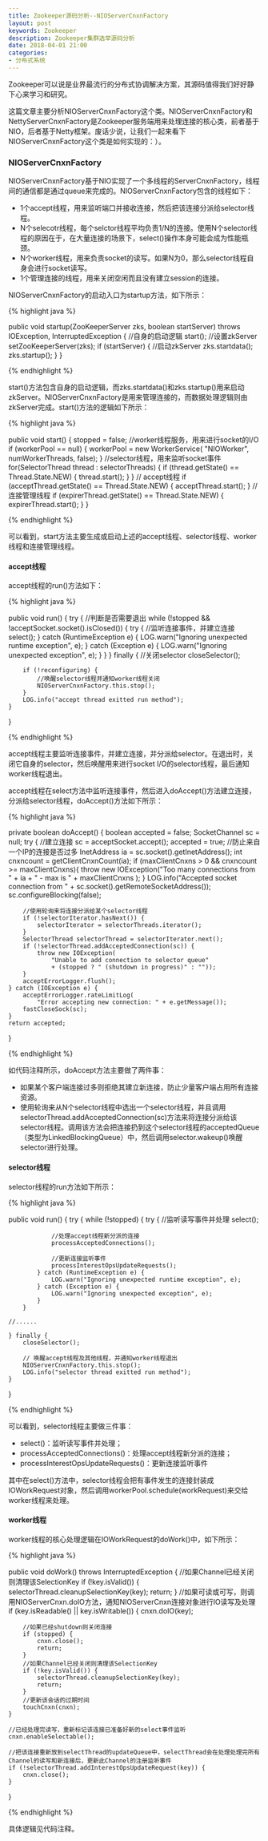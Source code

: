 ```yaml
---
title: Zookeeper源码分析--NIOServerCnxnFactory
layout: post
keywords: Zookeeper
description: Zookeeper集群选举源码分析
date: 2018-04-01 21:00
categories:
- 分布式系统
---
```


Zookeeper可以说是业界最流行的分布式协调解决方案，其源码值得我们好好静下心来学习和研究。

这篇文章主要分析NIOServerCnxnFactory这个类。NIOServerCnxnFactory和NettyServerCnxnFactory是Zookeeper服务端用来处理连接的核心类，前者基于NIO，后者基于Netty框架。废话少说，让我们一起来看下NIOServerCnxnFactory这个类是如何实现的：）。


### NIOServerCnxnFactory

NIOServerCnxnFactory基于NIO实现了一个多线程的ServerCnxnFactory，线程间的通信都是通过queue来完成的。NIOServerCnxnFactory包含的线程如下：

* 1个accept线程，用来监听端口并接收连接，然后把该连接分派给selector线程。
* N个selecotr线程，每个selctor线程平均负责1/N的连接。使用N个selector线程的原因在于，在大量连接的场景下，select()操作本身可能会成为性能瓶颈。
* N个worker线程，用来负责socket的读写。如果N为0，那么selector线程自身会进行socket读写。
* 1个管理连接的线程，用来关闭空闲而且没有建立session的连接。

NIOServerCnxnFactory的启动入口为startup方法，如下所示：

{% highlight java %}

public void startup(ZooKeeperServer zks, boolean startServer)
        throws IOException, InterruptedException {
    //自身的启动逻辑
    start();
    //设置zkServer
    setZooKeeperServer(zks);
    if (startServer) {
        //启动zkServer
        zks.startdata();
        zks.startup();
    }
}

{% endhighlight %}

start()方法包含自身的启动逻辑，而zks.startdata()和zks.startup()用来启动zkServer。NIOServerCnxnFactory是用来管理连接的，而数据处理逻辑则由zkServer完成。start()方法的逻辑如下所示：

{% highlight java %}

public void start() {
    stopped = false;
    //worker线程服务，用来进行socket的I/O
    if (workerPool == null) {
        workerPool = new WorkerService(
            "NIOWorker", numWorkerThreads, false);
    }
    //selector线程，用来监听socket事件
    for(SelectorThread thread : selectorThreads) {
        if (thread.getState() == Thread.State.NEW) {
            thread.start();
        }
    }
    // accept线程
    if (acceptThread.getState() == Thread.State.NEW) {
        acceptThread.start();
    }
    // 连接管理线程
    if (expirerThread.getState() == Thread.State.NEW) {
        expirerThread.start();
    }
}

{% endhighlight %}

可以看到，start方法主要生成或启动上述的accept线程、selector线程、worker线程和连接管理线程。

#### accept线程

accept线程的run()方法如下：

{% highlight java %}

public void run() {
    try {
         //判断是否需要退出
        while (!stopped && !acceptSocket.socket().isClosed()) {
            try {
                //监听连接事件，并建立连接
                select();
            } catch (RuntimeException e) {
                LOG.warn("Ignoring unexpected runtime exception", e);
            } catch (Exception e) {
                LOG.warn("Ignoring unexpected exception", e);
            }
        }
    } finally {
        //关闭selector
        closeSelector();

        if (!reconfiguring) {
            //唤醒selector线程并通知worker线程关闭
            NIOServerCnxnFactory.this.stop();
        }
        LOG.info("accept thread exitted run method");
    }
}

{% endhighlight %}


accept线程主要监听连接事件，并建立连接，并分派给selector。在退出时，关闭它自身的selector，然后唤醒用来进行socket I/O的selector线程，最后通知worker线程退出。

accept线程在select方法中监听连接事件，然后进入doAccept()方法建立连接，分派给selector线程，doAccept()方法如下所示：

{% highlight java %}

private boolean doAccept() {
    boolean accepted = false;
    SocketChannel sc = null;
    try {
        //建立连接
        sc = acceptSocket.accept();
        accepted = true;
        //防止来自一个IP的连接是否过多
        InetAddress ia = sc.socket().getInetAddress();
        int cnxncount = getClientCnxnCount(ia);
        if (maxClientCnxns > 0 && cnxncount >= maxClientCnxns){
            throw new IOException("Too many connections from " + ia
                                  + " - max is " + maxClientCnxns );
        }
        LOG.info("Accepted socket connection from "
                 + sc.socket().getRemoteSocketAddress());
        sc.configureBlocking(false);

        //使用轮询来将连接分派给某个selector线程
        if (!selectorIterator.hasNext()) {
            selectorIterator = selectorThreads.iterator();
        }
        SelectorThread selectorThread = selectorIterator.next();
        if (!selectorThread.addAcceptedConnection(sc)) {
            throw new IOException(
                "Unable to add connection to selector queue"
                + (stopped ? " (shutdown in progress)" : ""));
        }
        acceptErrorLogger.flush();
    } catch (IOException e) {
        acceptErrorLogger.rateLimitLog(
            "Error accepting new connection: " + e.getMessage());
        fastCloseSock(sc);
    }
    return accepted;
}

{% endhighlight %}


如代码注释所示，doAccept方法主要做了两件事：
* 如果某个客户端连接过多则拒绝其建立新连接，防止少量客户端占用所有连接资源。
* 使用轮询来从N个selector线程中选出一个selector线程，并且调用selectorThread.addAcceptedConnection(sc)方法来将连接分派给该selector线程。调用该方法会把连接扔到这个selector线程的acceptedQueue（类型为LinkedBlockingQueue）中，然后调用selector.wakeup()唤醒selector进行处理。

#### selector线程

selector线程的run方法如下所示：

{% highlight java %}

public void run() {
    try {
        while (!stopped) {
            try {
                //监听读写事件并处理
                select();

                //处理accept线程新分派的连接
                processAcceptedConnections();

                //更新连接监听事件
                processInterestOpsUpdateRequests();
            } catch (RuntimeException e) {
                LOG.warn("Ignoring unexpected runtime exception", e);
            } catch (Exception e) {
                LOG.warn("Ignoring unexpected exception", e);
            }
        }

    //......

    } finally {
        closeSelector();

        // 唤醒accept线程及其他线程，并通知worker线程退出
        NIOServerCnxnFactory.this.stop();
        LOG.info("selector thread exitted run method");
    }
 }

{% endhighlight %}


可以看到，selector线程主要做三件事：

* select()：监听读写事件并处理；
* processAcceptedConnections()：处理accept线程新分派的连接；
* processInterestOpsUpdateRequests()：更新连接监听事件

其中在select()方法中，selector线程会把有事件发生的连接封装成IOWorkRequest对象，然后调用workerPool.schedule(workRequest)来交给worker线程来处理。

#### worker线程

worker线程的核心处理逻辑在IOWorkRequest的doWork()中，如下所示：

{% highlight java %}

public void doWork() throws InterruptedException {
    //如果Channel已经关闭则清理该SelectionKey
    if (!key.isValid()) {
        selectorThread.cleanupSelectionKey(key);
        return;
    }
    //如果可读或可写，则调用NIOServerCnxn.doIO方法，通知NIOServerCnxn连接对象进行IO读写及处理
    if (key.isReadable() || key.isWritable()) {
        cnxn.doIO(key);

        //如果已经shutdown则关闭连接
        if (stopped) {
            cnxn.close();
            return;
        }
        //如果Channel已经关闭则清理该SelectionKey
        if (!key.isValid()) {
            selectorThread.cleanupSelectionKey(key);
            return;
        }
        //更新该会话的过期时间
        touchCnxn(cnxn);
    }

    //已经处理完读写，重新标记该连接已准备好新的select事件监听
    cnxn.enableSelectable();

    //把该连接重新放到selectThread的updateQueue中，selectThread会在处理处理完所有Channel的读写和新连接后，更新此Channel的注册监听事件
    if (!selectorThread.addInterestOpsUpdateRequest(key)) {
        cnxn.close();
    }
}


{% endhighlight %}

具体逻辑见代码注释。
